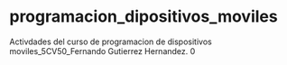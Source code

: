 # programacion_dipositivos_moviles
Activdades del curso de programacion de dispositivos moviles_5CV50_Fernando Gutierrez Hernandez. 0